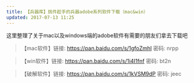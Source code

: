 ```yaml
---
title: 【兵器库】挑件趁手的兵器adobe系列软件下载（mac&win）
updated: 2017-07-13 11:25
---
```

这里整理了关于mac以及windows端的adobe软件有需要的朋友们拿去下载吧</br>

>【mac软件】链接: https://pan.baidu.com/s/1gfoZmhl 密码: nrpp

>【win软件】链接: https://pan.baidu.com/s/1i4I1fnf 密码: bt2n

>【破解软件】链接: https://pan.baidu.com/s/1kVSM9dP 密码: jeec